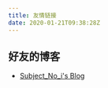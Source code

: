 ```yaml
---
title: 友情链接
date: 2020-01-21T09:38:28Z
---
```


## 好友的博客

- [Subject_No_i's Blog](http://1145141919810.cn/)
